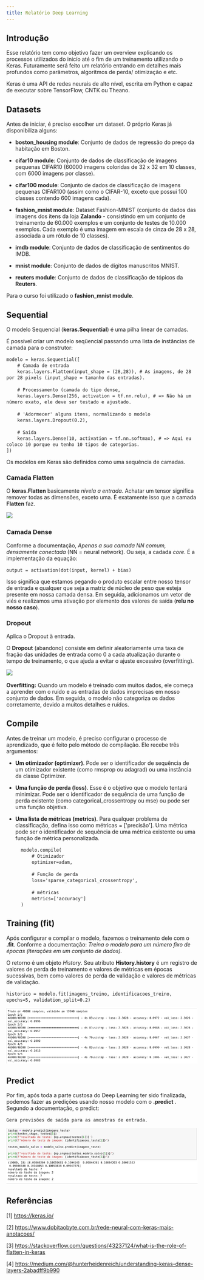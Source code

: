 ```yaml
---
title: Relatório Deep Learning
---
```


## Introdução

Esse relatório tem como objetivo fazer um overview explicando os processos utilizados do inicío até o fim de um treinamento utilizando o Keras. Futuramente será feito um relatório entrando em detalhes mais profundos como parâmetros, algorítmos de perda/ otimização e etc.

Keras é uma API de redes neurais de alto nível, escrita em Python e capaz de executar sobre TensorFlow, CNTK ou Theano.

## Datasets

Antes de iniciar, é preciso escolher um dataset. O próprio Keras já disponibiliza alguns:

- __boston_housing module__: Conjunto de dados de regressão do preço da habitação em Boston.

- __cifar10 module__: Conjunto de dados de classificação de imagens pequenas CIFAR10 (60000 imagens coloridas de 32 x 32 em 10 classes, com 6000 imagens por classe).

- __cifar100 module__: Conjunto de dados de classificação de imagens pequenas CIFAR100 (assim como o CIFAR-10, exceto que possui 100 classes contendo 600 imagens cada).

- __fashion_mnist module__: Dataset Fashion-MNIST (conjunto de dados das imagens dos itens da loja __Zalando__ - consistindo em um conjunto de treinamento de 60.000 exemplos e um conjunto de testes de 10.000 exemplos. Cada exemplo é uma imagem em escala de cinza de 28 x 28, associada a um rótulo de 10 classes).

- __imdb module__: Conjunto de dados de classificação de sentimentos do IMDB.

- __mnist module__: Conjunto de dados de dígitos manuscritos MNIST.

- __reuters module__: Conjunto de dados de classificação de tópicos da __Reuters__.

Para o curso foi utilizado o __fashion_mnist module__.

## Sequential 

O modelo Sequencial (__keras.Sequential__) é uma pilha linear de camadas.

É possível criar um modelo seqüencial passando uma lista de instâncias de camada para o construtor:

    modelo = keras.Sequential([
        # Camada de entrada
        keras.layers.Flatten(input_shape = (28,28)), # As imagens, de 28 por 28 pixels (input_shape = tamanho das entradas).
        
        # Processamento (camada do tipo dense,
        keras.layers.Dense(256, activation = tf.nn.relu), # => Não há um número exato, ele deve ser testado e ajustado.

        # 'Adormecer' alguns itens, normalizando o modelo
        keras.layers.Dropout(0.2),
        
        # Saida
        keras.layers.Dense(10, activation = tf.nn.softmax), # => Aqui eu coloco 10 porque eu tenho 10 tipos de categorias.
    ])

Os modelos em Keras são definidos como uma sequência de camadas.

### Camada Flatten

O __keras.Flatten__ basicamente _nivela a entrada_. Achatar um tensor significa remover todas as dimensões, exceto uma. É exatamente isso que a camada __Flatten__ faz.

![](https://i.stack.imgur.com/IBt6j.jpg)

### Camada Dense

Conforme a documentação, _Apenas a sua camada NN comum, densamente conectada_ (NN = neural network). Ou seja, a cadada _core_. É a implementação da equação:

    output = activation(dot(input, kernel) + bias)

Isso significa que estamos pegando o produto escalar entre nosso tensor de entrada e qualquer que seja a matriz de núcleo de peso que esteja presente em nossa camada densa. Em seguida, adicionamos um vetor de viés  e realizamos uma ativação por elemento dos valores de saída (__relu no nosso caso__).


### Dropout

Aplica o Dropout à entrada.

O __Dropout__ (abandono) consiste em definir aleatoriamente uma taxa de fração das unidades de entrada como 0 a cada atualização durante o tempo de treinamento, o que ajuda a evitar o ajuste excessivo (overfitting).

![](https://hackernoon.com/hn-images/1*L392ucqge-zTsOJYieRN7A.png)

__Overfitting:__ Quando um modelo é treinado com muitos dados, ele começa a aprender com o ruído e as entradas de dados imprecisas em nosso conjunto de dados. Em seguida, o modelo não categoriza os dados corretamente, devido a muitos detalhes e ruídos.

## Compile

Antes de treinar um modelo, é preciso configurar o processo de aprendizado, que é feito pelo método de compilação. Ele recebe três argumentos:

- __Um otimizador (optimizer)__. Pode ser o identificador de sequência de um otimizador existente (como rmsprop ou adagrad) ou uma instância da classe Optimizer. 

- __Uma função de perda (loss)__. Esse é o objetivo que o modelo tentará minimizar. Pode ser o identificador de sequência de uma função de perda existente (como categorical_crossentropy ou mse) ou pode ser uma função objetiva. 

- __Uma lista de métricas (metrics)__. Para qualquer problema de classificação, defina isso como métricas = ['precisão']. Uma métrica pode ser o identificador de sequência de uma métrica existente ou uma função de métrica personalizada. 

        modelo.compile(
            # Otimizador
            optimizer=adam, 
            
            # Função de perda
            loss='sparse_categorical_crossentropy',
            
            # métricas
            metrics=['accuracy']
        )

## Training (fit)

Após configurar e compilar o modelo, fazemos o treinamento dele com o __.fit__. Conforme a documentação: _Treina o modelo para um número fixo de épocas (iterações em um conjunto de dados)._

O retorno é um objeto _History_. Seu atributo __History.history__ é um registro de valores de perda de treinamento e valores de métricas em épocas sucessivas, bem como valores de perda de validação e valores de métricas de validação.

    historico = modelo.fit(imagens_treino, identificacoes_treino, epochs=5, validation_split=0.2)

![](./fit.png)

## Predict

Por fim, após toda a parte custosa do Deep Learning ter sido finalizada, podemos fazer as predições usando nosso modelo com o __.predict__ . Segundo a documentação, o predict:

    Gera previsões de saída para as amostras de entrada.


![](./predict.png)

## Referências

[1] https://keras.io/

[2] https://www.dobitaobyte.com.br/rede-neural-com-keras-mais-anotacoes/

[3] https://stackoverflow.com/questions/43237124/what-is-the-role-of-flatten-in-keras

[4] https://medium.com/@hunterheidenreich/understanding-keras-dense-layers-2abadff9b990